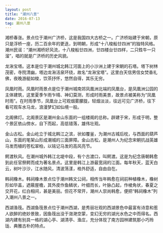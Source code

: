 ```yaml
---
layout: post
title: "潮州八景"
date: 2016-07-13   
tag: 潮州八景
---
```

湘桥春涨。景点位于潮州广济桥，这是我国四大古桥之一。广济桥始建于宋朝，原只是浮桥一座，历二百余年的更迭，到明朝，形成“十八梭船廿四洲”的独特风格。潮州民谣：“潮州湘桥好风流，十八梭船廿四洲，廿四楼台廿四样，二只鉎牛一只溜”，唱的就是广济桥的历史风貌。


龙湫宝塔。这本是位于潮州城北韩江河面上的小沙洲上建于宋朝的石塔。塔下树林茂密，寺院清幽，塔边龙湫活泉环绕，故名“龙湫宝塔”。这里白天信男信女焚香礼佛，夜晚游艇如梭，饮茶抒怀，悠然自得，其乐无穷。


凤凰时雨。凤凰时雨景点是位于潮州城南郊凤凰洲北端的凤凰台，是凤凰洲公园的主体建筑，这里夏季乍雨乍晴、神幻莫测，形成时雨美景，故景点被美称为“凤凰时雨”。在时雨季节，凤凰台上可观烟雾朦胧，轻烟淡淡，往远可见广济桥，往下看可观车水马龙，浪漫梦幻如仙境一般。


北阁佛灯。北阁景区是潮州金山东面的一组楼阁的总称。辟建于宋，形成于明，整个景区依山傍水，自下而起，高低错落，雄伟壮观。


金山古松。金山屹立于城北韩江之滨，状如覆釜，为潮州古城后枕，与西面的葫芦山，东面的笔架山形成潮城的三面屏障。金山古松，是潮州人为纪念宋朝抗战英雄马发而植的苍松翠柏，以铭记马发的高风亮节。


鳄渡秋风。在潮州城外韩江北堤中段，有个古渡口，叫鳄渡。这是为纪念唐朝韩愈到此任官祭鳄而成为著名景点。这里是韩江上游最宽阔的江面。每年秋天，蓝天白云，树叶沙沙，江水随风，清波荡漾，格外舒适，自由自在。


韩祠橡木。韩祠橡木景点位于潮州韩文公祠，相传当年韩愈在祠前种植橡木，橡树形如华盖，遮蔽屋檐，其外皮作鱼鳞状，叶细而长，叶脉凸起，作棱角状，春夏之交开花，红白相间，甚是美丽。但花不常开，潮州人崇尚韩愈，便把“韩祠橡木”列入潮州八景之一。


西湖渔筏。西湖鱼筏景点位于潮州西湖，是秀丽壮观的西湖景色中最富有诗意和惹人欲醉的绝妙景致，因鱼筏出没于潋滟空蒙，变幻无穷的湖光水色之中而得名。西湖内建有别具一格的湖心亭、湖清亭、渔庄，充分体现了南方园林建筑那小巧玲珑、典雅古朴的特点。


